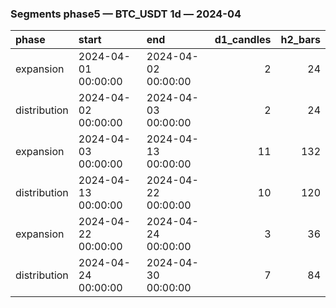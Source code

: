 ### Segments phase5 — BTC_USDT 1d — 2024-04

| phase        | start               | end                 |   d1_candles |   h2_bars |
|:-------------|:--------------------|:--------------------|-------------:|----------:|
| expansion    | 2024-04-01 00:00:00 | 2024-04-02 00:00:00 |            2 |        24 |
| distribution | 2024-04-02 00:00:00 | 2024-04-03 00:00:00 |            2 |        24 |
| expansion    | 2024-04-03 00:00:00 | 2024-04-13 00:00:00 |           11 |       132 |
| distribution | 2024-04-13 00:00:00 | 2024-04-22 00:00:00 |           10 |       120 |
| expansion    | 2024-04-22 00:00:00 | 2024-04-24 00:00:00 |            3 |        36 |
| distribution | 2024-04-24 00:00:00 | 2024-04-30 00:00:00 |            7 |        84 |